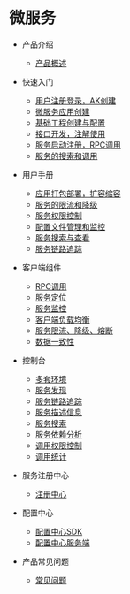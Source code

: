 # 微服务

* 产品介绍
  * [产品概述](articles/cservice/1-/Introduction.md)
* 快速入门
  * [用户注册登录，AK创建](articles/cservice/2-/2.1/manual.md)
  * [微服务应用创建](articles/cservice/2-/2.2/manual.md)
  * [基础工程创建与配置](articles/cservice/2-/2.3/manual.md)
  * [接口开发，注解使用](articles/cservice/2-/2.4/manual.md)
  * [服务启动注册，RPC调用](articles/cservice/2-/2.5/manual.md)
  * [服务的搜索和调用](articles/cservice/2-/2.6/manual.md)

* 用户手册
  * [应用打包部署，扩容缩容](articles/cservice/3-/3.1/manual.md)
  * [服务的限流和降级](articles/cservice/3-/3.2/flow-control.md)
  * [服务权限控制](articles/cservice/3-/3.3/manual.md)
  * [配置文件管理和监控](articles/cservice/3-/3.4/manual.md)
  * [服务搜索与查看](articles/cservice/3-/3.5/manual.md)
  * [服务链路追踪](articles/cservice/3-/3.6/manual.md)
* 客户端组件
  * [RPC调用](articles/cservice/4-/4.1/manual.md) 
  * [服务定位](articles/cservice/4-/4.2/manual.md)
  * [服务监控](articles/cservice/4-/4.3/readme.md)
  * [客户端负载均衡](articles/cservice/4-/4.4/readme.md)
  * [服务限流、降级、熔断](articles/cservice/4-/4.5/readme.md)
  * [数据一致性](articles/cservice/4-/4.6/readme.md)
* 控制台
  * [多套环境](articles/cservice/5-/5.1/readme.md) 
  * [服务发现](articles/cservice/5-/5.2/readme.md)
  * [服务链路追踪](articles/cservice/5-/5.3/manual.md)
  * [服务描述信息](articles/cservice/5-/5.4/manual.md)
  * [服务搜索](articles/cservice/5-/5.5/readme.md)
  * [服务依赖分析](articles/cservice/5-/5.6/manual.md)
  * [调用权限控制](articles/cservice/5-/5.7/readme.md)
  * [调用统计](articles/cservice/5-/5.8/readme.md)
* 服务注册中心
  * [注册中心](articles/cservice/6-/manual.md)
* 配置中心
  * [配置中心SDK](articles/cservice/7-/7.1/manual.md)
  * [配置中心服务端](articles/cservice/7-/7.2/manual.md)
* 产品常见问题
  * [常见问题]()
